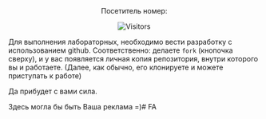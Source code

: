 <div align="center">
Посетитель номер:

![Visitors](https://count.getloli.com/@empty-labs-2courseFiit?name=empty-labs-2courseFiit&theme=booru-qualityhentais&padding=7&offset=0&align=top&scale=1&pixelated=1&darkmode=auto)

</div>

Для выполнения лабораторных, необходимо вести разработку с использованием github. Соответственно: делаете `fork` (кнопочка сверху), и у вас появляется личная копия репозитория, внутри которого вы и работаете. (Далее, как обычно, его клонируете и можете приступать к работе)

Да прибудет с вами сила.



Здесь могла бы быть Ваша реклама =)# FA
